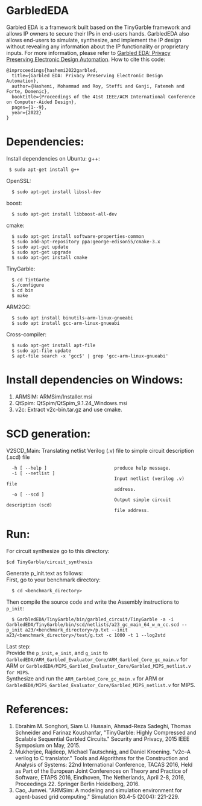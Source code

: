 # GarbledEDA
 Garbled EDA is a framework built based on the TinyGarble framework and allows IP owners to secure their IPs in end-users hands. GarbledEDA also allows end-users to simulate, synthesize, and implement the IP design without revealing any information about the IP functionality or proprietary inputs. For more information, please refer to [Garbled EDA: Privacy Preserving Electronic Design Automation](https://dl.acm.org/doi/abs/10.1145/3508352.3549455).
How to cite this code:
```
@inproceedings{hashemi2022garbled,
  title={Garbled EDA: Privacy Preserving Electronic Design Automation},
  author={Hashemi, Mohammad and Roy, Steffi and Ganji, Fatemeh and Forte, Domenic},
  booktitle={Proceedings of the 41st IEEE/ACM International Conference on Computer-Aided Design},
  pages={1--9},
  year={2022}
}
```
# Dependencies:
Install dependencies on Ubuntu:
g++: 
```
 $ sudo apt-get install g++
```
OpenSSL: 
```
  $ sudo apt-get install libssl-dev
```
boost:
```
  $ sudo apt-get install libboost-all-dev
```
cmake:
```
  $ sudo apt-get install software-properties-common
  $ sudo add-apt-repository ppa:george-edison55/cmake-3.x
  $ sudo apt-get update
  $ sudo apt-get upgrade
  $ sudo apt-get install cmake
```
TinyGarble:
```
  $ cd TintGarbe 
  $./configure
  $ cd bin
  $ make
```
ARM2GC:
```
  $ sudo apt install binutils-arm-linux-gnueabi
  $ sudo apt install gcc-arm-linux-gnueabi
```
Cross-compiler:
```
  $ sudo apt-get install apt-file
  $ sudo apt-file update
  $ apt-file search -x 'gcc$' | grep 'gcc-arm-linux-gnueabi'
```
# Install dependencies on Windows: 
1. ARMSIM: ARMSim/Installer.msi
1. QtSpim: QtSpim/QtSpim_9.1.24_Windows.msi
1. v2c: Extract v2c-bin.tar.gz and use cmake.
# SCD generation:
V2SCD_Main: Translating netlist Verilog (.v) file to simple circuit description (.scd) file
```
  -h [ --help ]                         produce help message.
  -i [ --netlist ]
                                        Input netlist (verilog .v) file
                                        address.
  -o [ --scd ]
                                        Output simple circuit description (scd)
                                        file address.
```
# Run:
For circuit synthesize go to this directory:
``` 
$cd TinyGarble/circuit_synthesis
```
Generate p_init.text as follows:  
First, go to your benchmark directory:
```
  $ cd <benchmark_directory>
```
Then compile the source code and write the Assembly instructions to ```p_init```:  
```
  $ GarbledEDA/TinyGarble/bin/garbled_circuit/TinyGarble -a -i GarbledEDA/TinyGarble/bin/scd/netlists/a23_gc_main_64_w_n_cc.scd --p_init a23/<benchmark_directory>/p.txt --init a23/<benchmark_directory>/test/g.txt -c 1000 -t 1 --log2std
```
Last step:  
Provide the ```p_init```, ```e_init```, and ```g_init``` to ```GarbledEDA/ARM_Garbled_Evaluator_Core/ARM_Garbled_Core_gc_main.v``` for ARM or ```GarbledEDA/MIPS_Garbled_Evaluator_Core/Garbled_MIPS_netlist.v for MIPS```.  
Synthesize and run the ```ARM_Garbled_Core_gc_main.v``` for ARM or ```GarbledEDA/MIPS_Garbled_Evaluator_Core/Garbled_MIPS_netlist.v``` for MIPS.
# References:
1. Ebrahim M. Songhori, Siam U. Hussain, Ahmad-Reza Sadeghi, Thomas Schneider and Farinaz Koushanfar, "TinyGarble: Highly Compressed and Scalable Sequential Garbled Circuits." Security and Privacy, 2015 IEEE Symposium on May, 2015.
1. Mukherjee, Rajdeep, Michael Tautschnig, and Daniel Kroening. "v2c–A verilog to C translator." Tools and Algorithms for the Construction and Analysis of Systems: 22nd International Conference, TACAS 2016, Held as Part of the European Joint Conferences on Theory and Practice of Software, ETAPS 2016, Eindhoven, The Netherlands, April 2-8, 2016, Proceedings 22. Springer Berlin Heidelberg, 2016.
1. Cao, Junwei. "ARMSim: A modeling and simulation environment for agent-based grid computing." Simulation 80.4-5 (2004): 221-229.
